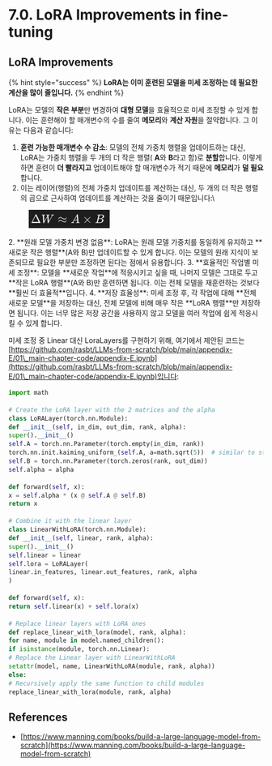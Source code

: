 # 7.0. LoRA Improvements in fine-tuning

## LoRA Improvements

{% hint style="success" %}
**LoRA는 이미 훈련된 모델을 미세 조정하는 데 필요한 계산을 많이 줄입니다.**
{% endhint %}

LoRA는 모델의 **작은 부분**만 변경하여 **대형 모델**을 효율적으로 미세 조정할 수 있게 합니다. 이는 훈련해야 할 매개변수의 수를 줄여 **메모리**와 **계산 자원**을 절약합니다. 그 이유는 다음과 같습니다:

1. **훈련 가능한 매개변수 수 감소**: 모델의 전체 가중치 행렬을 업데이트하는 대신, LoRA는 가중치 행렬을 두 개의 더 작은 행렬( **A**와 **B**라고 함)로 **분할**합니다. 이렇게 하면 훈련이 **더 빨라지고** 업데이트해야 할 매개변수가 적기 때문에 **메모리**가 **덜 필요**합니다.
1.  이는 레이어(행렬)의 전체 가중치 업데이트를 계산하는 대신, 두 개의 더 작은 행렬의 곱으로 근사하여 업데이트를 계산하는 것을 줄이기 때문입니다:\


<figure><img src="../../.gitbook/assets/image (9) (1).png" alt=""><figcaption></figcaption></figure>
2. **원래 모델 가중치 변경 없음**: LoRA는 원래 모델 가중치를 동일하게 유지하고 **새로운 작은 행렬**(A와 B)만 업데이트할 수 있게 합니다. 이는 모델의 원래 지식이 보존되므로 필요한 부분만 조정하면 된다는 점에서 유용합니다.
3. **효율적인 작업별 미세 조정**: 모델을 **새로운 작업**에 적응시키고 싶을 때, 나머지 모델은 그대로 두고 **작은 LoRA 행렬**(A와 B)만 훈련하면 됩니다. 이는 전체 모델을 재훈련하는 것보다 **훨씬 더 효율적**입니다.
4. **저장 효율성**: 미세 조정 후, 각 작업에 대해 **전체 새로운 모델**을 저장하는 대신, 전체 모델에 비해 매우 작은 **LoRA 행렬**만 저장하면 됩니다. 이는 너무 많은 저장 공간을 사용하지 않고 모델을 여러 작업에 쉽게 적응시킬 수 있게 합니다.

미세 조정 중 Linear 대신 LoraLayers를 구현하기 위해, 여기에서 제안된 코드는 [https://github.com/rasbt/LLMs-from-scratch/blob/main/appendix-E/01\_main-chapter-code/appendix-E.ipynb](https://github.com/rasbt/LLMs-from-scratch/blob/main/appendix-E/01\_main-chapter-code/appendix-E.ipynb)입니다:
```python
import math

# Create the LoRA layer with the 2 matrices and the alpha
class LoRALayer(torch.nn.Module):
def __init__(self, in_dim, out_dim, rank, alpha):
super().__init__()
self.A = torch.nn.Parameter(torch.empty(in_dim, rank))
torch.nn.init.kaiming_uniform_(self.A, a=math.sqrt(5))  # similar to standard weight initialization
self.B = torch.nn.Parameter(torch.zeros(rank, out_dim))
self.alpha = alpha

def forward(self, x):
x = self.alpha * (x @ self.A @ self.B)
return x

# Combine it with the linear layer
class LinearWithLoRA(torch.nn.Module):
def __init__(self, linear, rank, alpha):
super().__init__()
self.linear = linear
self.lora = LoRALayer(
linear.in_features, linear.out_features, rank, alpha
)

def forward(self, x):
return self.linear(x) + self.lora(x)

# Replace linear layers with LoRA ones
def replace_linear_with_lora(model, rank, alpha):
for name, module in model.named_children():
if isinstance(module, torch.nn.Linear):
# Replace the Linear layer with LinearWithLoRA
setattr(model, name, LinearWithLoRA(module, rank, alpha))
else:
# Recursively apply the same function to child modules
replace_linear_with_lora(module, rank, alpha)
```
## References

* [https://www.manning.com/books/build-a-large-language-model-from-scratch](https://www.manning.com/books/build-a-large-language-model-from-scratch)
